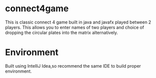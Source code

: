 # connect4game
This is classic connect 4 game built in java and javafx played between 2 players. This allows you to enter names of two players and choice of dropping the circular plates into the matrix alternatively. 

# Environment
Built using IntelliJ Idea,so recommend the same IDE to build proper environment.
